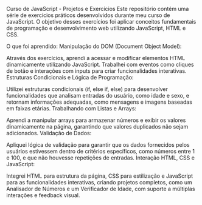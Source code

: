 Curso de JavaScript - Projetos e Exercícios
Este repositório contém uma série de exercícios práticos desenvolvidos durante meu curso de JavaScript. O objetivo desses exercícios foi aplicar conceitos fundamentais de programação e desenvolvimento web utilizando JavaScript, HTML e CSS.

O que foi aprendido:
Manipulação do DOM (Document Object Model):

Através dos exercícios, aprendi a acessar e modificar elementos HTML dinamicamente utilizando JavaScript.
Trabalhei com eventos como cliques de botão e interações com inputs para criar funcionalidades interativas.
Estruturas Condicionais e Lógica de Programação:

Utilizei estruturas condicionais (if, else if, else) para desenvolver funcionalidades que analisam entradas do usuário, como idade e sexo, e retornam informações adequadas, como mensagens e imagens baseadas em faixas etárias.
Trabalhando com Listas e Arrays:

Aprendi a manipular arrays para armazenar números e exibir os valores dinamicamente na página, garantindo que valores duplicados não sejam adicionados.
Validação de Dados:

Apliquei lógica de validação para garantir que os dados fornecidos pelos usuários estivessem dentro de critérios específicos, como números entre 1 e 100, e que não houvesse repetições de entradas.
Interação HTML, CSS e JavaScript:

Integrei HTML para estrutura da página, CSS para estilização e JavaScript para as funcionalidades interativas, criando projetos completos, como um Analisador de Números e um Verificador de Idade, com suporte a múltiplas interações e feedback visual.
